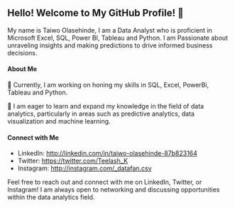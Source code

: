 

## Hello! Welcome to My GitHub Profile! 👋

My name is Taiwo Olasehinde, I am a Data Analyst who is proficient in Microsoft Excel, SQL, Power BI, Tableau and Python. I am Passionate about unraveling insights and making predictions to drive informed business decisions.

#### About Me
🔭 Currently, I am working on honing my skills in SQL, Excel, PowerBi, Tableau and Python.

🌱 I am eager to learn and expand my knowledge in the field of data analytics, particularly in areas such as predictive analytics, data visualization and machine learning.

#### Connect with Me 
- LinkedIn: http://linkedin.com/in/taiwo-olasehinde-87b823164
- Twitter: https://twitter.com/Teelash_K 
- Instagram: http://instagram.com/_datafan.csv

Feel free to reach out and connect with me on LinkedIn, Twitter, or Instagram! I am always open to networking and discussing opportunities within the data analytics field.
